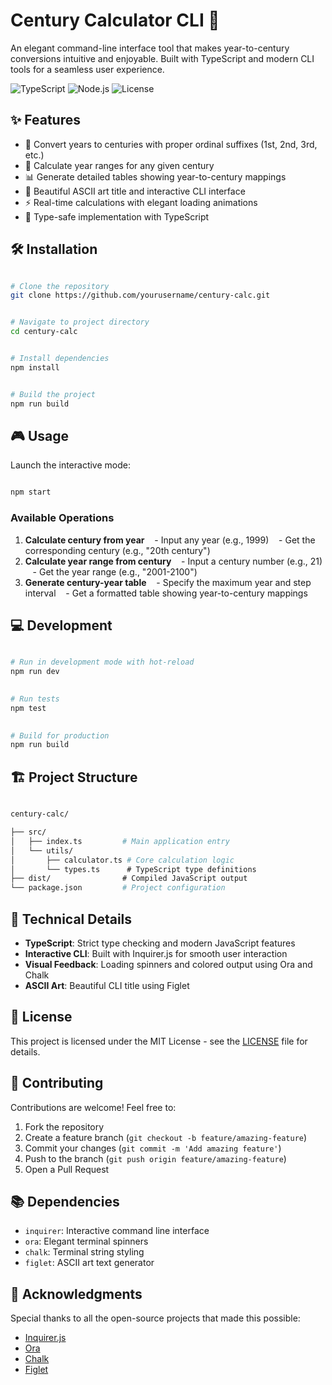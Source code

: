 # Century Calculator CLI 🚀
  
An elegant command-line interface tool that makes year-to-century conversions intuitive and enjoyable. Built with TypeScript and modern CLI tools for a seamless user experience.

![TypeScript](https://img.shields.io/badge/TypeScript-5.9-blue?logo=typescript)
![Node.js](https://img.shields.io/badge/Node.js-20.x-green?logo=node.js)
![License](https://img.shields.io/badge/License-MIT-yellow.svg)

## ✨ Features

- 🔄 Convert years to centuries with proper ordinal suffixes (1st, 2nd, 3rd, etc.)
- 📅 Calculate year ranges for any given century
- 📊 Generate detailed tables showing year-to-century mappings
- 🎨 Beautiful ASCII art title and interactive CLI interface
- ⚡ Real-time calculations with elegant loading animations
- 🎯 Type-safe implementation with TypeScript

## 🛠️ Installation

```bash

# Clone the repository
git clone https://github.com/yourusername/century-calc.git


# Navigate to project directory
cd century-calc


# Install dependencies
npm install


# Build the project
npm run build

```

## 🎮 Usage

Launch the interactive mode:

```bash

npm start

```

### Available Operations

1. **Calculate century from year**
   - Input any year (e.g., 1999)
   - Get the corresponding century (e.g., "20th century")
2. **Calculate year range from century**
   - Input a century number (e.g., 21)
   - Get the year range (e.g., "2001-2100")
3. **Generate century-year table**
   - Specify the maximum year and step interval
   - Get a formatted table showing year-to-century mappings

## 💻 Development

```bash

# Run in development mode with hot-reload
npm run dev

  
# Run tests
npm test

  
# Build for production
npm run build

```
  
## 🏗️ Project Structure

```bash

century-calc/

├── src/
│   ├── index.ts         # Main application entry
│   └── utils/
│       ├── calculator.ts # Core calculation logic
│       └── types.ts      # TypeScript type definitions
├── dist/                # Compiled JavaScript output
└── package.json         # Project configuration

```

## 🔧 Technical Details

- **TypeScript**: Strict type checking and modern JavaScript features
- **Interactive CLI**: Built with Inquirer.js for smooth user interaction
- **Visual Feedback**: Loading spinners and colored output using Ora and Chalk
- **ASCII Art**: Beautiful CLI title using Figlet

## 📜 License

This project is licensed under the MIT License - see the [LICENSE](LICENSE) file for details.

## 🤝 Contributing

Contributions are welcome! Feel free to:

1. Fork the repository
2. Create a feature branch (`git checkout -b feature/amazing-feature`)
3. Commit your changes (`git commit -m 'Add amazing feature'`)
4. Push to the branch (`git push origin feature/amazing-feature`)
5. Open a Pull Request

## 📚 Dependencies

- `inquirer`: Interactive command line interface
- `ora`: Elegant terminal spinners
- `chalk`: Terminal string styling
- `figlet`: ASCII art text generator

## 🙏 Acknowledgments

Special thanks to all the open-source projects that made this possible:

- [Inquirer.js](https://github.com/SBoudrias/Inquirer.js)
- [Ora](https://github.com/sindresorhus/ora)
- [Chalk](https://github.com/chalk/chalk)
- [Figlet](https://github.com/patorjk/figlet.js)
  